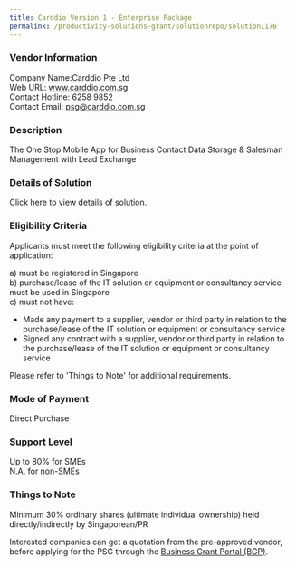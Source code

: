 ```yaml
---
title: Carddio Version 1 - Enterprise Package
permalink: /productivity-solutions-grant/solutionrepo/solution1176
---
```


### Vendor Information
Company Name:Carddio Pte Ltd <br>Web URL: www.carddio.com.sg <br>Contact Hotline: 6258 9852 <br>Contact Email: psg@carddio.com.sg<br>

### Description

The One Stop Mobile App for Business Contact Data Storage & Salesman Management with Lead Exchange

### Details of Solution

Click <a href='https://www.gobusiness.gov.sg/images/psg/Desensitised_Carddio_20190058_Annex_3_Part_4.pdf' target='_blank'>here</a> to view details of solution.

### Eligibility Criteria

Applicants must meet the following eligibility criteria at the point of application:

a) must be registered in Singapore <br>
b) purchase/lease of the IT solution or equipment or consultancy service must be used in Singapore <br>
c) must not have:
- Made any payment to a supplier, vendor or third party in relation to the purchase/lease of the IT solution or equipment or consultancy service
- Signed any contract with a supplier, vendor or third party in relation to the purchase/lease of the IT solution or equipment or consultancy service

Please refer to 'Things to Note' for additional requirements.

### Mode of Payment
Direct Purchase

### Support Level
Up to 80% for SMEs <br>
N.A. for non-SMEs

### Things to Note
Minimum 30% ordinary shares (ultimate individual ownership) held directly/indirectly by Singaporean/PR

Interested companies can get a quotation from the pre-approved vendor, before applying for the PSG through the <a target='_blank' href='https://www.businessgrants.gov.sg/'>Business Grant Portal (BGP)</a>.
